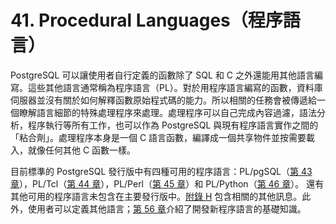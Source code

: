 # 41. Procedural Languages（程序語言）

PostgreSQL 可以讓使用者自行定義的函數除了 SQL 和 C 之外還能用其他語言編寫。這些其他語言通常稱為程序語言（PL）。對於用程序語言編寫的函數，資料庫伺服器並沒有關於如何解釋函數原始程式碼的能力。所以相關的任務會被傳遞給一個瞭解語言細節的特殊處理程序來處理。處理程序可以自己完成內容過濾，語法分析，程序執行等所有工作，也可以作為 PostgreSQL 與現有程序語言實作之間的「粘合劑」。處理程序本身是一個 C 語言函數，編譯成一個共享物件並按需要載入，就像任何其他 C 函數一樣。

目前標準的 PostgreSQL 發行版中有四種可用的程序語言：PL/pgSQL（[第 43 章](../pl-pgsql-sql-procedural-language/)），PL/Tcl（[第 44 章](../pl-tcl-tcl-procedural-language.md)），PL/Perl（[第 45 章](../pl-python-python-procedural-language-1/)）和 PL/Python（[第 46 章](https://github.com/pgsql-tw/gitbook-docs/blob/master/tw/server-programming/procedural-languages/broken-reference/README.md)）。 還有其他可用的程序語言未包含在主要發行版中。[附錄 H](https://github.com/pgsql-tw/gitbook-docs/tree/67cc71691219133f37b9a33df9c691a2dd9c2642/tw/appendixes/h.-wai-bu-zhuan-an) 包含相關的其他訊息。此外，使用者可以定義其他語言；[第 56 章](../../internals/writing-a-procedural-language-handler.md)介紹了開發新程序語言的基礎知識。
